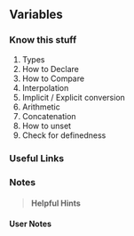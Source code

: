 ## Variables

### Know this stuff
1. Types
2. How to Declare
3. How to Compare
4. Interpolation
5. Implicit / Explicit conversion
6. Arithmetic
7. Concatenation
8. How to unset
9. Check for definedness

### Useful Links

### Notes
>#### Helpful Hints

#### User Notes
